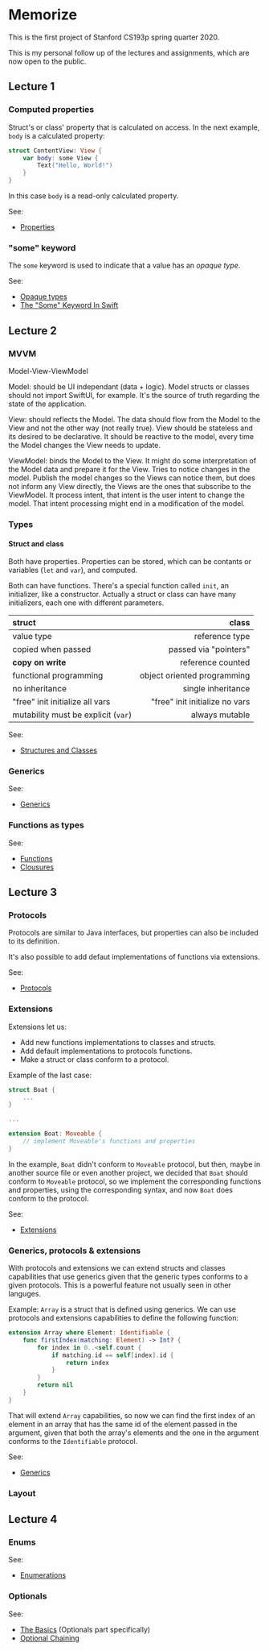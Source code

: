 # Memorize

This is the first project of Stanford CS193p spring quarter 2020.

This is my personal follow up of the lectures and assignments, which are now open to the public.

## Lecture 1

### Computed properties

Struct's or class' property that is calculated on access. In the next example, `body` is a calculated property:

```swift
struct ContentView: View {
    var body: some View {
        Text("Hello, World!")
    }
}
```

In this case `body` is a read-only calculated property. 

See:
* [Properties](https://docs.swift.org/swift-book/LanguageGuide/Properties.html#)

### "some" keyword

The `some` keyword is used to indicate that a value has an <em>opaque type</em>. 

See:
* [Opaque types](https://docs.swift.org/swift-book/LanguageGuide/OpaqueTypes.html)
* [The "Some" Keyword In Swift](https://learnappmaking.com/some-swift-opaque-types-how-to/)

## Lecture 2

### MVVM

Model-View-ViewModel

Model: should be UI independant (data + logic). Model structs or classes should not import SwiftUI, for example. It's the source of truth regarding the state of the application.

View: should reflects the Model. The data should flow from the Model to the View and not the other way (not really true). View should be stateless and its desired to be declarative. It should be reactive to the model, every time the Model changes the View needs to update.

ViewModel: binds the Model to the View. It might do some interpretation of the Model data and prepare it for the View. Tries to notice changes in the model. Publish the model changes so the Views can notice them, but does not inform any View directly, the Views are the ones that subscribe to the ViewModel. It process intent, that intent is the user intent to change the model. That intent processing might end in a modification of the model.

### Types

#### Struct and class

Both have properties. Properties can be stored, which can be contants or variables (`let` and `var`), and computed.

Both can have functions. There's a special function called `init`, an initializer, like a constructor. Actually a struct or class can have many initializers, each one with different parameters.

| struct                     			| class                      	    	|
|:------------------------------------- | -------------------------------------:|
| value type               		    	| reference type                    	|
| copied when passed             		| passed via "pointers"             	|
| **copy on write**          			| reference counted                 	|
| functional programming 		    	| object oriented programming       	|
| no inheritance            			| single inheritance                	|
| "free" init initialize all vars   	| "free" init initialize no vars    	|
| mutability must be explicit (`var`)   | always mutable                    	|

See:
* [Structures and Classes](https://docs.swift.org/swift-book/LanguageGuide/ClassesAndStructures.html)

### Generics

See:
* [Generics](https://docs.swift.org/swift-book/LanguageGuide/Generics.html)

### Functions as types

See:
* [Functions](https://docs.swift.org/swift-book/LanguageGuide/Functions.html)
* [Clousures](https://docs.swift.org/swift-book/LanguageGuide/Closures.html)

## Lecture 3

### Protocols

Protocols are similar to Java interfaces, but properties can also be included to its definition.

It's also possible to add defaut implementations of functions via extensions.

See:
* [Protocols](https://docs.swift.org/swift-book/LanguageGuide/Protocols.html)

### Extensions

Extensions let us:
* Add new functions implementations to classes and structs.
* Add default implementations to protocols functions.
* Make a struct or class conform to a protocol.

Example of the last case:
```swift
struct Boat {
	...
}

...

extension Boat: Moveable {
	// implement Moveable's functions and properties
}
```

In the example, `Boat` didn't conform to `Moveable` protocol, but then, maybe in another source file or even another project, we decided that `Boat` should conform to `Moveable` protocol, so we implement the corresponding functions and properties, using the corresponding syntax, and now `Boat` does conform to the protocol.

See:
* [Extensions](https://docs.swift.org/swift-book/LanguageGuide/Extensions.html)

### Generics, protocols & extensions

With protocols and extensions we can extend structs and classes capabilities that use generics given that the generic types conforms to a given protocols. This is a powerful feature not usually seen in other languges.

Example: `Array` is a struct that is defined using generics. We can use protocols and extensions capabilities to define the following function:

```swift
extension Array where Element: Identifiable {
    func firstIndex(matching: Element) -> Int? {
        for index in 0..<self.count {
            if matching.id == self[index].id {
                return index
            }
        }
        return nil
    }
}
```

That will extend `Array` capabilities, so now we can find the first index of an element in an array that has the same id of the element passed in the argument, given that both the array's elements and the one in the argument conforms to the `Identifiable` protocol.

See:
* [Generics](https://docs.swift.org/swift-book/LanguageGuide/Generics.html)

### Layout

## Lecture 4

### Enums

See:
* [Enumerations](https://docs.swift.org/swift-book/LanguageGuide/Enumerations.html)

### Optionals

See:
* [The Basics](https://docs.swift.org/swift-book/LanguageGuide/TheBasics.html) (Optionals part specifically)
* [Optional Chaining](https://docs.swift.org/swift-book/LanguageGuide/OptionalChaining.html)